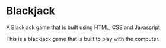 # Blackjack
A Blackjack game that is built using HTML,  CSS and Javascript

This is a blackjack game that is built to play with the computer.
